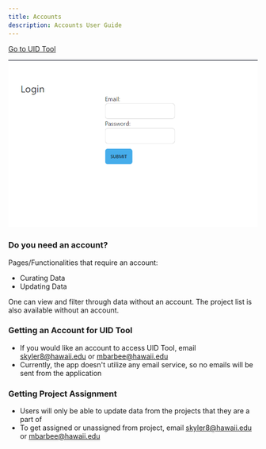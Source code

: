```yaml
---
title: Accounts
description: Accounts User Guide
---
```


[Go to UID Tool](https://coastal5.soest.hawaii.edu/uid-tool/)

![Login Page](../../../../../assets/uid-tool/uid-tool-08.png)
### Do you need an account?
Pages/Functionalities that require an account:
 - Curating Data
 - Updating Data

 One can view and filter through data without an account. The project list is also available without an account.

### Getting an Account for UID Tool
 - If you would like an account to access UID Tool, email skyler8@hawaii.edu or mbarbee@hawaii.edu
 - Currently, the app doesn't utilize any email service, so no emails will be sent from the application

### Getting Project Assignment
- Users will only be able to update data from the projects that they are a part of
- To get assigned or unassigned from project, email skyler8@hawaii.edu or mbarbee@hawaii.edu